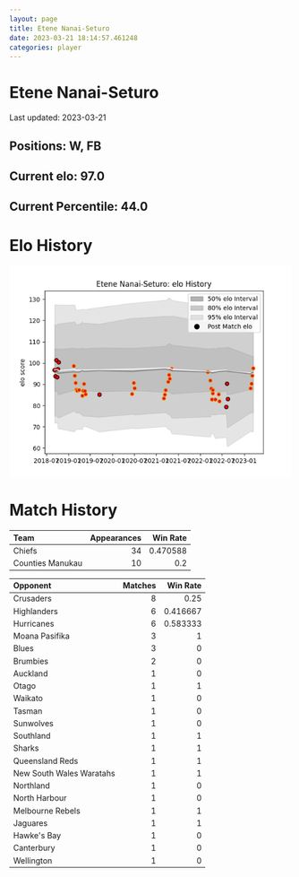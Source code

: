 ```yaml
---  
layout: page  
title: Etene Nanai-Seturo  
date: 2023-03-21 18:14:57.461248  
categories: player  
---
```

# Etene Nanai-Seturo


Last updated: 2023-03-21
## Positions: W, FB

## Current elo: 97.0

## Current Percentile: 44.0

# Elo History


![elo history](history_EteneNanai-Seturo.png)
# Match History


| Team             |   Appearances |   Win Rate |
|:-----------------|--------------:|-----------:|
| Chiefs           |            34 |   0.470588 |
| Counties Manukau |            10 |   0.2      |

| Opponent                 |   Matches |   Win Rate |
|:-------------------------|----------:|-----------:|
| Crusaders                |         8 |   0.25     |
| Highlanders              |         6 |   0.416667 |
| Hurricanes               |         6 |   0.583333 |
| Moana Pasifika           |         3 |   1        |
| Blues                    |         3 |   0        |
| Brumbies                 |         2 |   0        |
| Auckland                 |         1 |   0        |
| Otago                    |         1 |   1        |
| Waikato                  |         1 |   0        |
| Tasman                   |         1 |   0        |
| Sunwolves                |         1 |   0        |
| Southland                |         1 |   1        |
| Sharks                   |         1 |   1        |
| Queensland Reds          |         1 |   1        |
| New South Wales Waratahs |         1 |   1        |
| Northland                |         1 |   0        |
| North Harbour            |         1 |   0        |
| Melbourne Rebels         |         1 |   1        |
| Jaguares                 |         1 |   1        |
| Hawke's Bay              |         1 |   0        |
| Canterbury               |         1 |   0        |
| Wellington               |         1 |   0        |